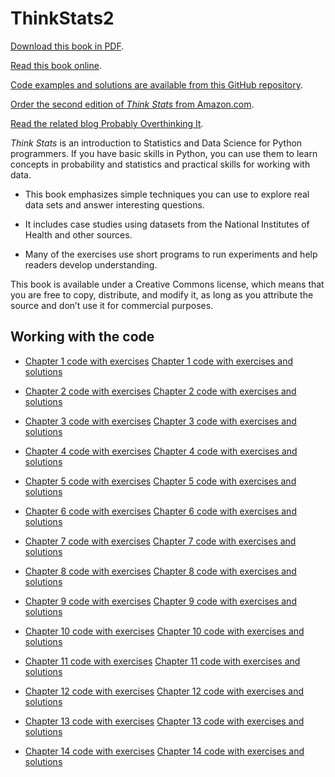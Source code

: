 ThinkStats2
===========

[Download this book in PDF](http://greenteapress.com/thinkstats2/thinkstats2.pdf).

[Read this book online](http://greenteapress.com/thinkstats2/html/index.html).

[Code examples and solutions are available from this GitHub repository](https://github.com/AllenDowney/ThinkStats2).

[Order the second edition of *Think Stats* from Amazon.com](http://amzn.to/1ljRCJH).

[Read the related blog Probably Overthinking It](https://www.allendowney.com/blog/).



*Think Stats* is an introduction to Statistics and Data Science for Python programmers.
If you have basic skills in Python, you can use them to learn concepts in probability and statistics and practical skills for working with data.

* This book emphasizes simple techniques you can use to explore real data sets and answer interesting questions. 

* It includes case studies using datasets from the National Institutes of Health and other sources.

* Many of the exercises use short programs to run experiments and help readers develop understanding.

This book is available under a Creative Commons license, which means that you are free to copy, distribute, and modify it, as long as you attribute the source and don’t use it for commercial purposes.

## Working with the code

* [Chapter 1 code with exercises](https://colab.research.google.com/github/AllenDowney/ThinkStats2/blob/master/code/chap01ex.ipynb)   [Chapter 1 code with exercises and solutions](https://colab.research.google.com/github/AllenDowney/ThinkStats2/blob/master/solutions/chap01soln.ipynb)

* [Chapter 2 code with exercises](https://colab.research.google.com/github/AllenDowney/ThinkStats2/blob/master/code/chap02ex.ipynb)   [Chapter 2 code with exercises and solutions](https://colab.research.google.com/github/AllenDowney/ThinkStats2/blob/master/solutions/chap02soln.ipynb)

* [Chapter 3 code with exercises](https://colab.research.google.com/github/AllenDowney/ThinkStats2/blob/master/code/chap03ex.ipynb)   [Chapter 3 code with exercises and solutions](https://colab.research.google.com/github/AllenDowney/ThinkStats2/blob/master/solutions/chap03soln.ipynb)

* [Chapter 4 code with exercises](https://colab.research.google.com/github/AllenDowney/ThinkStats2/blob/master/code/chap04ex.ipynb)   [Chapter 4 code with exercises and solutions](https://colab.research.google.com/github/AllenDowney/ThinkStats2/blob/master/solutions/chap04soln.ipynb)

* [Chapter 5 code with exercises](https://colab.research.google.com/github/AllenDowney/ThinkStats2/blob/master/code/chap05ex.ipynb)   [Chapter 5 code with exercises and solutions](https://colab.research.google.com/github/AllenDowney/ThinkStats2/blob/master/solutions/chap05soln.ipynb)

* [Chapter 6 code with exercises](https://colab.research.google.com/github/AllenDowney/ThinkStats2/blob/master/code/chap06ex.ipynb)   [Chapter 6 code with exercises and solutions](https://colab.research.google.com/github/AllenDowney/ThinkStats2/blob/master/solutions/chap06soln.ipynb)

* [Chapter 7 code with exercises](https://colab.research.google.com/github/AllenDowney/ThinkStats2/blob/master/code/chap07ex.ipynb)   [Chapter 7 code with exercises and solutions](https://colab.research.google.com/github/AllenDowney/ThinkStats2/blob/master/solutions/chap07soln.ipynb)

* [Chapter 8 code with exercises](https://colab.research.google.com/github/AllenDowney/ThinkStats2/blob/master/code/chap08ex.ipynb)   [Chapter 8 code with exercises and solutions](https://colab.research.google.com/github/AllenDowney/ThinkStats2/blob/master/solutions/chap08soln.ipynb)

* [Chapter 9 code with exercises](https://colab.research.google.com/github/AllenDowney/ThinkStats2/blob/master/code/chap09ex.ipynb)   [Chapter 9 code with exercises and solutions](https://colab.research.google.com/github/AllenDowney/ThinkStats2/blob/master/solutions/chap09soln.ipynb)

* [Chapter 10 code with exercises](https://colab.research.google.com/github/AllenDowney/ThinkStats2/blob/master/code/chap10ex.ipynb)   [Chapter 10 code with exercises and solutions](https://colab.research.google.com/github/AllenDowney/ThinkStats2/blob/master/solutions/chap10soln.ipynb)

* [Chapter 11 code with exercises](https://colab.research.google.com/github/AllenDowney/ThinkStats2/blob/master/code/chap11ex.ipynb)   [Chapter 11 code with exercises and solutions](https://colab.research.google.com/github/AllenDowney/ThinkStats2/blob/master/solutions/chap11soln.ipynb)

* [Chapter 12 code with exercises](https://colab.research.google.com/github/AllenDowney/ThinkStats2/blob/master/code/chap12ex.ipynb)   [Chapter 12 code with exercises and solutions](https://colab.research.google.com/github/AllenDowney/ThinkStats2/blob/master/solutions/chap12soln.ipynb)

* [Chapter 13 code with exercises](https://colab.research.google.com/github/AllenDowney/ThinkStats2/blob/master/code/chap13ex.ipynb)   [Chapter 13 code with exercises and solutions](https://colab.research.google.com/github/AllenDowney/ThinkStats2/blob/master/solutions/chap13soln.ipynb)

* [Chapter 14 code with exercises](https://colab.research.google.com/github/AllenDowney/ThinkStats2/blob/master/code/chap14ex.ipynb)   [Chapter 14 code with exercises and solutions](https://colab.research.google.com/github/AllenDowney/ThinkStats2/blob/master/solutions/chap14soln.ipynb)
